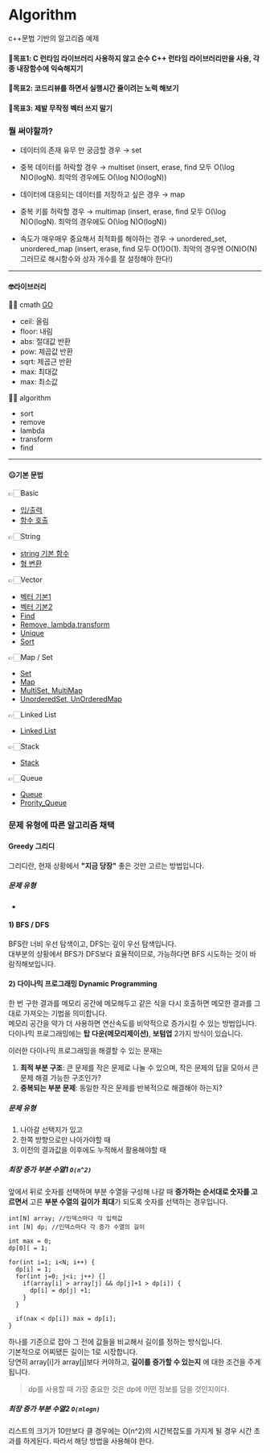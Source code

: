 # Algorithm
c++문법 기반의 알고리즘 예제

#### 📌목표1: C 런타임 라이브러리 사용하지 않고 순수 C++ 런타임 라이브러리만을 사용, 각종 내장함수에 익숙해지기
#### 📌목표2: 코드리뷰를 하면서 실행시간 줄이려는 노력 해보기
#### 📌목표3: 제발 무작정 벡터 쓰지 말기

### 뭘 써야할까?

- 데이터의 존재 유무 만 궁금할 경우 → set

- 중복 데이터를 허락할 경우 → multiset (insert, erase, find 모두 O(\log N)O(logN). 최악의 경우에도 O(\log N)O(logN))

- 데이터에 대응되는 데이터를 저장하고 싶은 경우 → map

- 중복 키를 허락할 경우 → multimap (insert, erase, find 모두 O(\log N)O(logN). 최악의 경우에도 O(\log N)O(logN))

- 속도가 매우매우 중요해서 최적화를 해야하는 경우 → unordered_set, unordered_map (insert, erase, find 모두 O(1)O(1). 최악의 경우엔 O(N)O(N) 그러므로 해시함수와 상자 개수를 잘 설정해야 한다!)

<hr/>

#### 🤓라이브러리

✍🏻 cmath <a href="https://github.com/Choyoonyoung98/Algorithm/blob/master/Grammar/cmath/cmath/main.cpp">GO</a>
  - ceil: 올림
  - floor: 내림
  - abs: 절대값 반환
  - pow: 제곱값 반환
  - sqrt: 제곱근 반환
  - max: 최대값
  - max: 최소값
  
✍🏻 algorithm
  - sort
  - remove
  - lambda
  - transform
  - find
  
<hr/>

#### 😐기본 문법

👉🏻Basic
- <a href="https://github.com/Choyoonyoung98/Algorithm/blob/master/Grammar/Input_Output/Input_Output/main.cpp">입/출력</a>
- <a href="https://github.com/Choyoonyoung98/Algorithm/blob/master/Grammar/Function_Call/Function_Call/main.cpp">함수 호출<a>
  
👉🏻String
- <a href="https://github.com/Choyoonyoung98/Algorithm/blob/master/Grammar/String_Chars/String_Chars/main.cpp">string 기본 함수</a>
- <a href="https://github.com/Choyoonyoung98/Algorithm/blob/master/Grammar/Type/Type/main.cpp">형 변환</a>

👉🏻Vector
- <a href="https://github.com/Choyoonyoung98/Algorithm/blob/master/Grammar/Vector_1/Vector_1/main.cpp">벡터 기본1</a>
- <a href="https://github.com/Choyoonyoung98/Algorithm/blob/master/Grammar/Vector_2/Vector_2/main.cpp">벡터 기본2</a>
- <a href="https://github.com/Choyoonyoung98/Algorithm/blob/master/Grammar/Find/Find/main.cpp">Find</a>
- <a href="https://github.com/Choyoonyoung98/Algorithm/blob/master/Grammar/Remove/Remove/main.cpp">Remove, lambda,transform</a>
- <a href="https://github.com/Choyoonyoung98/Algorithm/blob/master/Grammar/Unique/Unique/main.cpp"> Unique</a>
- <a href="https://github.com/Choyoonyoung98/Algorithm/blob/master/Grammar/Sort/Sort/main.cpp">Sort</a>

👉🏻Map / Set
- <a href="https://github.com/Choyoonyoung98/Algorithm/blob/master/Grammar/Set/Set/main.cpp">Set</a>
- <a href="https://github.com/Choyoonyoung98/Algorithm/blob/master/Grammar/Map/Map/main.cpp">Map</a>
- <a href="https://github.com/Choyoonyoung98/Algorithm/blob/master/Grammar/MultiSet_Map/MultiSet_Map/main.cpp">MultiSet, MultiMap</a>
- <a href="https://github.com/Choyoonyoung98/Algorithm/blob/master/Grammar/UnorderedMap_Set/UnorderedMap_Set/main.cpp"> UnorderedSet, UnOrderedMap</a>

👉🏻Linked List
- <a href="https://github.com/Choyoonyoung98/Algorithm/blob/master/Grammar/LinkedList/LinkedList/main.cpp">Linked List</a>

👉🏻Stack
- <a href="https://github.com/Choyoonyoung98/Algorithm/blob/master/Grammar/Stack/Stack/main.cpp">Stack</a>

👉🏻Queue
- <a href="https://github.com/Choyoonyoung98/Algorithm/blob/master/Grammar/Queue/Queue/main.cpp">Queue</a>
- <a href="https://github.com/Choyoonyoung98/Algorithm/blob/master/Grammar/Priority_Queue/Priority_Queue/main.cpp">Prority_Queue</a>

### 문제 유형에 따른 알고리즘 채택
#### Greedy 그리디
그리디란, 현재 상황에서 **"지금  당장"** 좋은 것만 고르는 방법입니다.  

##### 문제 유형
- 

#### 1) BFS / DFS
BFS란 너비 우선 탐색이고, DFS는 깊이 우선 탐색입니다.  
대부분의 상황에서 BFS가 DFS보다 효율적이므로, 가능하다면 BFS 시도하는 것이 바람직해보입니다.  

#### 2) 다이나믹 프로그래밍 Dynamic Programming
한 번 구한 결과를 메모리 공간에 메모해두고 같은 식을 다시 호출하면 메모한 결과를 그대로 가져오는 기법을 의미합니다.  
메모리 공간을 약가 더 사용하면 연산속도를 비약적으로 증가시킬 수 있는 방법입니다. 다이나믹 프로그래밍에는 **탑 다운(메모리제이션)**, **보텀업** 2가지 방식이 있습니다.  

이러한 다이나믹 프로그래밍을 해결할 수 있는 문재는  
1) **최적 부분 구조**: 큰 문제를 작은 문제로 나눌 수 있으며, 작은 문제의 답을 모아서 큰 문제 해결 가능한 구조인가?
2) **중복되는 부분 문제**: 동일한 작은 문제를 반복적으로 해결해야 하는지?

##### 문제 유형
1) 나아갈 선택지가 있고
2) 한쪽 방향으로만 나아가야할 때
3) 이전의 결과값을 이후에도 누적해서 활용해야할 때  

##### 최장 증가 부분 수열1 `O(n^2)`  
앞에서 뒤로 숫자를 선택하며 부분 수열을 구성해 나갈 때 **증가하는 순서대로 숫자를 고르면서** 고른 **부분 수열의 길이가 최대**가 되도록 숫자를 선택하는 경우입니다.  
```
int[N] array; //인덱스마다 각 입력값
int [N] dp; //인덱스마다 각 증가 수열의 길이

int max = 0;
dp[0][ = 1;

for(int i=1; i<N; i++) {
  dp[i] = 1;
  for(int j=0; j<i; j++) {]
    if(array[i] > array[j] && dp[j]+1 > dp[i]) {
      dp[i] = dp[j] +1;
    }
  }
  
  if(nax < dp[i]) max = dp[i];
}
```  
하나를 기준으로 잡아 그 전에 값들을 비교해서 길이를 정하는 방식입니다.  
기본적으로 어찌됐든 길이는 1로 시잓합니다.  
당연히 array[i]가 array[j]보다 커야하고, **길이를 증가할 수 있는지** 에 대한 조건을 주게 됩니다.  

> dp를 사용할 때 가장 중요한 것은 dp에 어떤 정보를 담을 것인지이다.

##### 최장 증가 부분 수열2 `O(nlogn)`  
리스트의 크기가 10만보다 클 경우에는 O(n^2)의 시간복잡도를 가지게 될 경우 시간 초과를 하게된다. 따라서 해당 방법을 사용해야 한다.  

